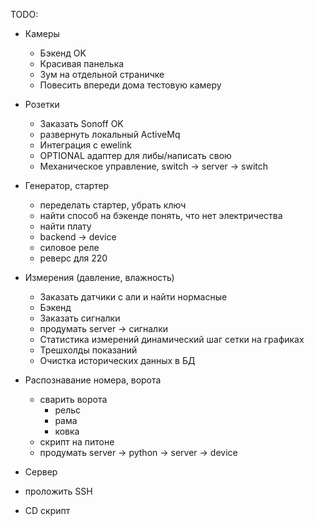 TODO:
- Камеры 
  - Бэкенд OK
  - Красивая панелька
  - Зум на отдельной страничке
  - Повесить впереди дома тестовую камеру

- Розетки
  - Заказать Sonoff OK
  - развернуть локальный ActiveMq
  - Интеграция с ewelink
  - OPTIONAL адаптер для либы/написать свою
  - Механическое управление, switch -> server -> switch

- Генератор, стартер
  - переделать стартер, убрать ключ
  - найти способ на бэкенде понять, что нет электричества
  - найти плату
  - backend -> device
  - силовое реле
  - реверс для 220

- Измерения (давление, влажность)
  - Заказать датчики с али и найти нормасные
  - Бэкенд
  - Заказать сигналки
  - продумать server -> сигналки
  - Статистика измерений динамический шаг сетки на графиках
  - Трешхолды показаний
  - Очистка исторических данных в БД

- Распознавание номера, ворота
  - сварить ворота
    - рельс
    - рама
    - ковка
  - скрипт на питоне
  - продумать server -> python -> server -> device

- Сервер
- проложить SSH
- CD скрипт 